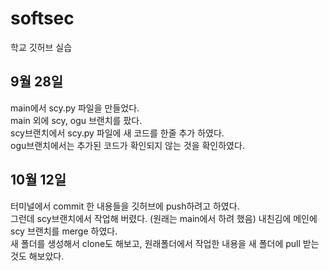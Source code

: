# softsec
학교 깃허브 실습


## 9월 28일
main에서 scy.py 파일을 만들었다.  
main 외에 scy, ogu 브랜치를 팠다.  
scy브랜치에서 scy.py 파일에 새 코드를 한줄 추가 하였다.  
ogu브랜치에서는 추가된 코드가 확인되지 않는 것을 확인하였다.    

## 10월 12일
터미널에서 commit 한 내용들을 깃허브에 push하려고 하였다.  
그런데 scy브랜치에서 작업해 버렸다. (원래는 main에서 하려 했음) 내친김에 메인에 scy 브랜치를 merge 하였다.  
새 폴더를 생성해서 clone도 해보고, 원래폴더에서 작업한 내용을 새 폴더에 pull 받는 것도 해보았다.  
